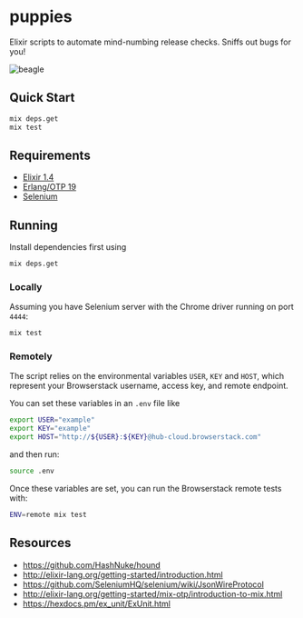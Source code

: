 # puppies

Elixir scripts to automate mind-numbing release checks. Sniffs out bugs for you!

![beagle](https://cloud.githubusercontent.com/assets/9220038/25032366/612899fa-2088-11e7-875b-ddb287952db8.jpg)

## Quick Start

```bash
mix deps.get
mix test
```

## Requirements

* [Elixir 1.4](http://elixir-lang.org/install.html)
* [Erlang/OTP 19](http://erlang.org/doc/installation_guide/INSTALL.html)
* [Selenium](https://www.npmjs.com/package/selenium-standalone)

## Running

Install dependencies first using

```bash
mix deps.get
```
### Locally

Assuming you have Selenium server with the Chrome driver running on port `4444`:

```bash
mix test
```

### Remotely

The script relies on the environmental variables `USER`, `KEY` and `HOST`, which represent your Browserstack username, access key, and remote endpoint.

You can set these variables in an `.env` file like

```bash
export USER="example"
export KEY="example"
export HOST="http://${USER}:${KEY}@hub-cloud.browserstack.com"
```

and then run:

```bash
source .env
```
Once these variables are set, you can run the Browserstack remote tests with:

```bash
ENV=remote mix test
```

## Resources

* https://github.com/HashNuke/hound
* http://elixir-lang.org/getting-started/introduction.html
* https://github.com/SeleniumHQ/selenium/wiki/JsonWireProtocol
* http://elixir-lang.org/getting-started/mix-otp/introduction-to-mix.html
* https://hexdocs.pm/ex_unit/ExUnit.html
